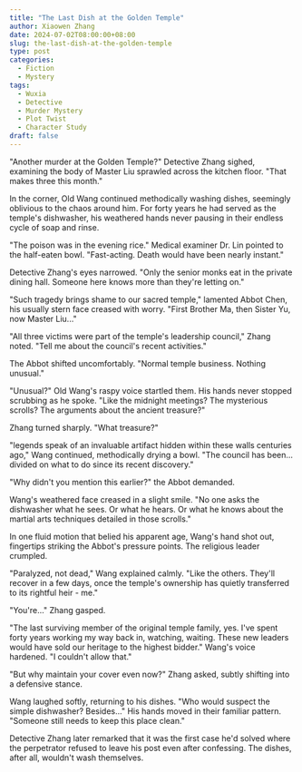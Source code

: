 ```yaml
---
title: "The Last Dish at the Golden Temple"
author: Xiaowen Zhang
date: 2024-07-02T08:00:00+08:00
slug: the-last-dish-at-the-golden-temple
type: post
categories:
  - Fiction
  - Mystery
tags:
  - Wuxia
  - Detective
  - Murder Mystery
  - Plot Twist
  - Character Study
draft: false
---
```


"Another murder at the Golden Temple?" Detective Zhang sighed, examining the body of Master Liu sprawled across the kitchen floor. "That makes three this month."

In the corner, Old Wang continued methodically washing dishes, seemingly oblivious to the chaos around him. For forty years he had served as the temple's dishwasher, his weathered hands never pausing in their endless cycle of soap and rinse.

"The poison was in the evening rice." Medical examiner Dr. Lin pointed to the half-eaten bowl. "Fast-acting. Death would have been nearly instant."

Detective Zhang's eyes narrowed. "Only the senior monks eat in the private dining hall. Someone here knows more than they're letting on."

"Such tragedy brings shame to our sacred temple," lamented Abbot Chen, his usually stern face creased with worry. "First Brother Ma, then Sister Yu, now Master Liu..."

"All three victims were part of the temple's leadership council," Zhang noted. "Tell me about the council's recent activities."

The Abbot shifted uncomfortably. "Normal temple business. Nothing unusual."

"Unusual?" Old Wang's raspy voice startled them. His hands never stopped scrubbing as he spoke. "Like the midnight meetings? The mysterious scrolls? The arguments about the ancient treasure?"

Zhang turned sharply. "What treasure?"

"legends speak of an invaluable artifact hidden within these walls centuries ago," Wang continued, methodically drying a bowl. "The council has been... divided on what to do since its recent discovery."

"Why didn't you mention this earlier?" the Abbot demanded.

Wang's weathered face creased in a slight smile. "No one asks the dishwasher what he sees. Or what he hears. Or what he knows about the martial arts techniques detailed in those scrolls."

In one fluid motion that belied his apparent age, Wang's hand shot out, fingertips striking the Abbot's pressure points. The religious leader crumpled.

"Paralyzed, not dead," Wang explained calmly. "Like the others. They'll recover in a few days, once the temple's ownership has quietly transferred to its rightful heir - me."

"You're..." Zhang gasped.

"The last surviving member of the original temple family, yes. I've spent forty years working my way back in, watching, waiting. These new leaders would have sold our heritage to the highest bidder." Wang's voice hardened. "I couldn't allow that."

"But why maintain your cover even now?" Zhang asked, subtly shifting into a defensive stance.

Wang laughed softly, returning to his dishes. "Who would suspect the simple dishwasher? Besides..." His hands moved in their familiar pattern. "Someone still needs to keep this place clean."

Detective Zhang later remarked that it was the first case he'd solved where the perpetrator refused to leave his post even after confessing. The dishes, after all, wouldn't wash themselves.